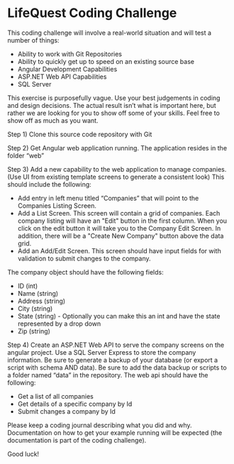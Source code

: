 # LifeQuest Coding Challenge

This coding challenge will involve a real-world situation and will test a number of things: 

* Ability to work with Git Repositories
* Ability to quickly get up to speed on an existing source base
* Angular Development Capabilities
* ASP.NET Web API Capabilities
* SQL Server

This exercise is purposefully vague.  Use your best judgements in coding and design decisions.  The actual result isn’t what is important here, but rather we are looking for you to show off some of your skills.  Feel free to show off as much as you want.   

Step 1) Clone this source code repository with Git

Step 2) Get Angular web application running.  The application resides in the folder “web”

Step 3) Add a new capability to the web application to manage companies.  (Use UI from existing template screens to generate a consistent look)  This should include the following: 

* Add entry in left menu titled “Companies” that will point to the Companies Listing Screen.  
* Add a List Screen. This screen will contain a grid of companies.  Each company listing will have an "Edit" button in the first column.  When you click on the edit button it will take you to the Company Edit Screen.  In addition, there will be a "Create New Company" button above the data grid.
* Add an Add/Edit Screen.  This screen should have input fields for with validation to submit changes to the company.  

The company object should have the following fields: 

* ID (int)
* Name (string)
* Address (string)
* City (string)
* State (string) - Optionally you can make this an int and have the state represented by a drop down
* Zip (string)

Step 4) Create an ASP.NET Web API to serve the company screens on the angular project.  Use a SQL Server Express to store the company information.  Be sure to generate a backup of your database (or export a script with schema AND data).  Be sure to add the data backup or scripts to a folder named “data” in the repository.  The web api should have the following: 

* Get a list of all companies
* Get details of a specific company by Id
* Submit changes a company by Id

Please keep a coding journal describing what you did and why.  Documentation on how to get your example running will be expected (the documentation is part of the coding challenge).  

Good luck!

